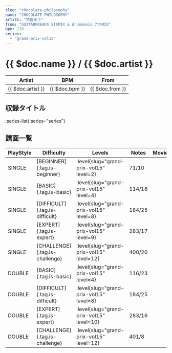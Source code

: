 ```yaml
---
slug: "chocolate-philosophy"
name: "CHOCOLATE PHILOSOPHY"
artist: "常盤ゆう"
from: "GUITARFREAKS 8thMIX & drummania 7thMIX"
bpm: 110
series:
  - "grand-prix-vol15"
---
```


# {{ $doc.name }} / {{ $doc.artist }}

|Artist|BPM|From|
|------|---|----|
|{{ $doc.artist }}|{{ $doc.bpm }}|{{ $doc.from }}|

## 収録タイトル

:series-list{:series="series"}

## 譜面一覧

|PlayStyle|Difficulty|Levels|Notes|Movie|
|---------|----------|------|-----|-----|
|SINGLE|[BEGINNER]{.tag.is-beginner}|<div class="field is-grouped is-grouped-multiline"> :level{slug="grand-prix-vol15" level=2}</div>|71/10||
|SINGLE|[BASIC]{.tag.is-basic}|<div class="field is-grouped is-grouped-multiline"> :level{slug="grand-prix-vol15" level=4}</div>|114/18||
|SINGLE|[DIFFICULT]{.tag.is-difficult}|<div class="field is-grouped is-grouped-multiline"> :level{slug="grand-prix-vol15" level=8}</div>|184/25||
|SINGLE|[EXPERT]{.tag.is-expert}|<div class="field is-grouped is-grouped-multiline"> :level{slug="grand-prix-vol15" level=9}</div>|283/17||
|SINGLE|[CHALLENGE]{.tag.is-challenge}|<div class="field is-grouped is-grouped-multiline"> :level{slug="grand-prix-vol15" level=12}</div>|400/20||
|DOUBLE|[BASIC]{.tag.is-basic}|<div class="field is-grouped is-grouped-multiline"> :level{slug="grand-prix-vol15" level=4}</div>|116/23||
|DOUBLE|[DIFFICULT]{.tag.is-difficult}|<div class="field is-grouped is-grouped-multiline"> :level{slug="grand-prix-vol15" level=8}</div>|184/25||
|DOUBLE|[EXPERT]{.tag.is-expert}|<div class="field is-grouped is-grouped-multiline"> :level{slug="grand-prix-vol15" level=10}</div>|283/16||
|DOUBLE|[CHALLENGE]{.tag.is-challenge}|<div class="field is-grouped is-grouped-multiline"> :level{slug="grand-prix-vol15" level=12}</div>|401/8||
